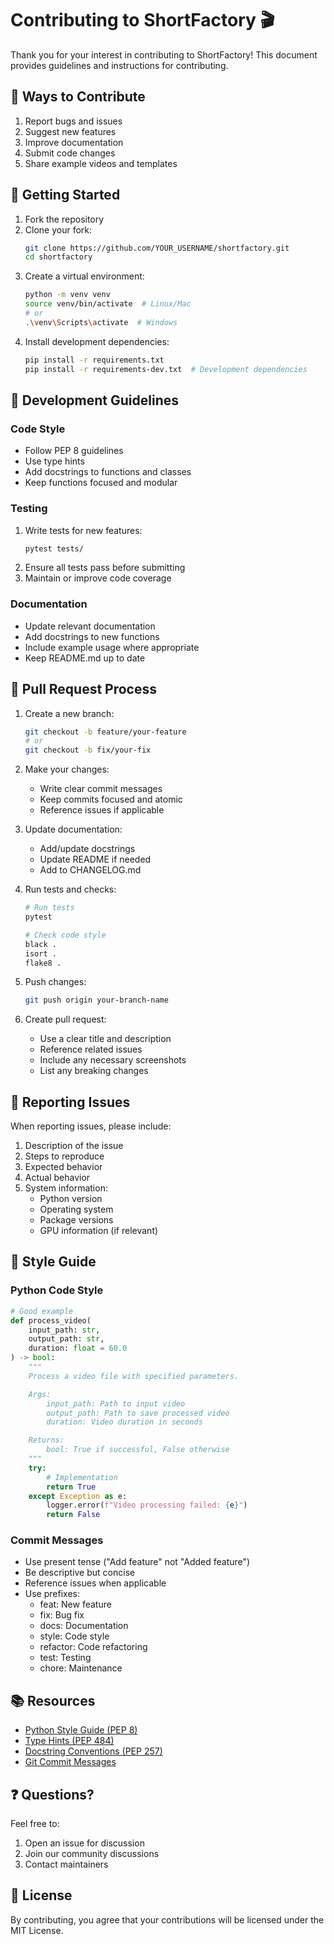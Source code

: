 # Contributing to ShortFactory 🎬

Thank you for your interest in contributing to ShortFactory! This document provides guidelines and instructions for contributing.

## 🌟 Ways to Contribute

1. Report bugs and issues
2. Suggest new features
3. Improve documentation
4. Submit code changes
5. Share example videos and templates

## 🚀 Getting Started

1. Fork the repository
2. Clone your fork:
   ```bash
   git clone https://github.com/YOUR_USERNAME/shortfactory.git
   cd shortfactory
   ```
3. Create a virtual environment:
   ```bash
   python -m venv venv
   source venv/bin/activate  # Linux/Mac
   # or
   .\venv\Scripts\activate  # Windows
   ```
4. Install development dependencies:
   ```bash
   pip install -r requirements.txt
   pip install -r requirements-dev.txt  # Development dependencies
   ```

## 📝 Development Guidelines

### Code Style
- Follow PEP 8 guidelines
- Use type hints
- Add docstrings to functions and classes
- Keep functions focused and modular

### Testing
1. Write tests for new features:
   ```bash
   pytest tests/
   ```
2. Ensure all tests pass before submitting
3. Maintain or improve code coverage

### Documentation
- Update relevant documentation
- Add docstrings to new functions
- Include example usage where appropriate
- Keep README.md up to date

## 🔄 Pull Request Process

1. Create a new branch:
   ```bash
   git checkout -b feature/your-feature
   # or
   git checkout -b fix/your-fix
   ```

2. Make your changes:
   - Write clear commit messages
   - Keep commits focused and atomic
   - Reference issues if applicable

3. Update documentation:
   - Add/update docstrings
   - Update README if needed
   - Add to CHANGELOG.md

4. Run tests and checks:
   ```bash
   # Run tests
   pytest

   # Check code style
   black .
   isort .
   flake8 .
   ```

5. Push changes:
   ```bash
   git push origin your-branch-name
   ```

6. Create pull request:
   - Use a clear title and description
   - Reference related issues
   - Include any necessary screenshots
   - List any breaking changes

## 🐛 Reporting Issues

When reporting issues, please include:

1. Description of the issue
2. Steps to reproduce
3. Expected behavior
4. Actual behavior
5. System information:
   - Python version
   - Operating system
   - Package versions
   - GPU information (if relevant)

## 🎨 Style Guide

### Python Code Style
```python
# Good example
def process_video(
    input_path: str,
    output_path: str,
    duration: float = 60.0
) -> bool:
    """
    Process a video file with specified parameters.

    Args:
        input_path: Path to input video
        output_path: Path to save processed video
        duration: Video duration in seconds

    Returns:
        bool: True if successful, False otherwise
    """
    try:
        # Implementation
        return True
    except Exception as e:
        logger.error(f"Video processing failed: {e}")
        return False
```

### Commit Messages
- Use present tense ("Add feature" not "Added feature")
- Be descriptive but concise
- Reference issues when applicable
- Use prefixes:
  - feat: New feature
  - fix: Bug fix
  - docs: Documentation
  - style: Code style
  - refactor: Code refactoring
  - test: Testing
  - chore: Maintenance

## 📚 Resources

- [Python Style Guide (PEP 8)](https://www.python.org/dev/peps/pep-0008/)
- [Type Hints (PEP 484)](https://www.python.org/dev/peps/pep-0484/)
- [Docstring Conventions (PEP 257)](https://www.python.org/dev/peps/pep-0257/)
- [Git Commit Messages](https://chris.beams.io/posts/git-commit/)

## ❓ Questions?

Feel free to:
1. Open an issue for discussion
2. Join our community discussions
3. Contact maintainers

## 📜 License

By contributing, you agree that your contributions will be licensed under the MIT License.
